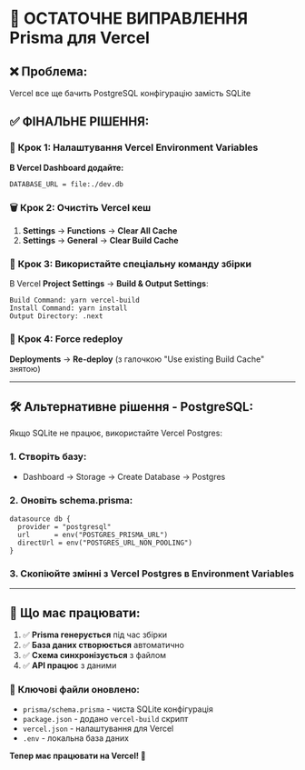 # 🚨 ОСТАТОЧНЕ ВИПРАВЛЕННЯ Prisma для Vercel

## ❌ **Проблема:**

Vercel все ще бачить PostgreSQL конфігурацію замість SQLite

## ✅ **ФІНАЛЬНЕ РІШЕННЯ:**

### 🔧 **Крок 1: Налаштування Vercel Environment Variables**

**В Vercel Dashboard додайте:**

```env
DATABASE_URL = file:./dev.db
```

### 🗑️ **Крок 2: Очистіть Vercel кеш**

1. **Settings** → **Functions** → **Clear All Cache**
2. **Settings** → **General** → **Clear Build Cache**

### 🔄 **Крок 3: Використайте спеціальну команду збірки**

В Vercel **Project Settings** → **Build & Output Settings**:

```
Build Command: yarn vercel-build
Install Command: yarn install
Output Directory: .next
```

### 🚀 **Крок 4: Force redeploy**

**Deployments** → **Re-deploy** (з галочкою "Use existing Build Cache" знятою)

---

## 🛠️ **Альтернативне рішення - PostgreSQL:**

Якщо SQLite не працює, використайте Vercel Postgres:

### 1. **Створіть базу:**

- Dashboard → Storage → Create Database → Postgres

### 2. **Оновіть schema.prisma:**

```prisma
datasource db {
  provider = "postgresql"
  url      = env("POSTGRES_PRISMA_URL")
  directUrl = env("POSTGRES_URL_NON_POOLING")
}
```

### 3. **Скопіюйте змінні з Vercel Postgres в Environment Variables**

---

## 🎯 **Що має працювати:**

1. ✅ **Prisma генерується** під час збірки
2. ✅ **База даних створюється** автоматично
3. ✅ **Схема синхронізується** з файлом
4. ✅ **API працює** з даними

### 📝 **Ключові файли оновлено:**

- `prisma/schema.prisma` - чиста SQLite конфігурація
- `package.json` - додано `vercel-build` скрипт
- `vercel.json` - налаштування для Vercel
- `.env` - локальна база даних

**Тепер має працювати на Vercel! 🎉**
